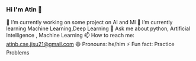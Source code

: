 ### Hi I'm Atin 👋


🔭 I’m currently working on some project on AI and Ml 
🌱 I’m currently learning Machine Learning,Deep Learning
💬 Ask me about python, Artificial Intelligence , Machine Learning
📫 How to reach me: atinb.cse.jisu21@gmail.com
😄 Pronouns: he/him
⚡ Fun fact: Practice Problems
<!--
**atinbera/atinbera** is a ✨ _special_ ✨ repository because its `README.md` (this file) appears on your GitHub profile.

Here are some ideas to get you started:


-->
